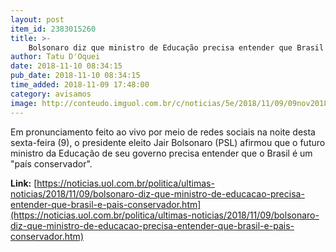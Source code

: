 ```yaml
---
layout: post
item_id: 2383015260
title: >-
    Bolsonaro diz que ministro de Educação precisa entender que Brasil é país conservador : Notícias : Política
author: Tatu D'Oquei
date: 2018-11-10 08:34:15
pub_date: 2018-11-10 08:34:15
time_added: 2018-11-09 17:48:00
category: avisamos
image: http://conteudo.imguol.com.br/c/noticias/5e/2018/11/09/09nov2018---jair-bolsonaro-participa-de-live-1541796436244_615x300.jpg
---
```


Em pronunciamento feito ao vivo por meio de redes sociais na noite desta sexta-feira (9), o presidente eleito Jair Bolsonaro (PSL) afirmou que o futuro ministro da Educação de seu governo precisa entender que o Brasil é um "país conservador".

**Link:** [https://noticias.uol.com.br/politica/ultimas-noticias/2018/11/09/bolsonaro-diz-que-ministro-de-educacao-precisa-entender-que-brasil-e-pais-conservador.htm](https://noticias.uol.com.br/politica/ultimas-noticias/2018/11/09/bolsonaro-diz-que-ministro-de-educacao-precisa-entender-que-brasil-e-pais-conservador.htm)

